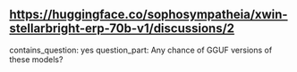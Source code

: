 ## https://huggingface.co/sophosympatheia/xwin-stellarbright-erp-70b-v1/discussions/2

contains_question: yes
question_part: Any chance of GGUF versions of these models?